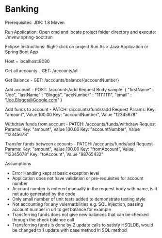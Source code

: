 # Banking

Prerequisites:
JDK: 1.8
Maven

Run Application:
Open cmd and locate project folder directory and execute:
./mvnw spring-boot:run

Eclipse Instructions:
Right-click on project
Run As > Java Application or Spring Boot App

Host = localhost:8080

Get all accounts - GET:
/accounts/all

Get Balance - GET:
/accounts/balance/{accountNumber}

Add account - POST:
/accounts/add
Request Body sample:
{
    "firstName" : "Joe",
    "lastName" : "Bloggs",
    "accNumber" : "11111111",
    "email" : "Joe.Bloggs@Google.com"
}

Add funds to account - PATCH:
/accounts/funds/add
Request Params:
Key: "amount", Value 100.00
Key: "accountNumber", Value "12345678"

Withdraw funds from account - PATCH:
/accounts/funds/withdraw
Request Params:
Key: "amount", Value 100.00
Key: "accountNumber", Value "12345678"

Transfer funds between accounts - PATCH:
/accounts/funds/add
Request Params:
Key: "amount", Value 100.00
Key: "fromAccount", Value "12345678"
Key: "toAccount", Value "98765432"

Assumptions
- Error Handling kept at basic exception level
- Application does not have validation or pre-requisites for account number
- Account number is entered manually in the request body with name, is it not auto generated by the code
- Only small number of unit tests added to demonstrate testing style
- Not accounting for any vulernatbilities e.g. SQL injection, passing account number in url to get balance for example
- Transferring funds does not give new balances that can be checked through the check balance call
- Transferring funds is done by 2 update calls to satisfy HSQLDB, would be changed to 1 update with case method in SQL method
